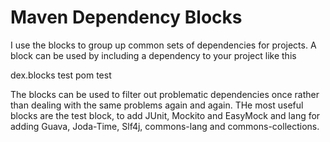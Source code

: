 Maven Dependency Blocks
============

I use the blocks to group up common sets of dependencies for projects. A block can be used by including a dependency to 
your project like this

<dependency>
	<groupId>dex.blocks</groupId>
	<artifactId>test</artifactId>
	<type>pom</type>
	<scope>test</scope>
</dependency>

The blocks can be used to filter out problematic dependencies once rather than dealing with the same problems again and again.
THe most useful blocks are the test block, to add JUnit, Mockito and EasyMock and lang for adding Guava, Joda-Time, Slf4j, commons-lang and commons-collections.